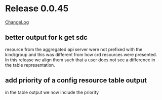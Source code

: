 # Release 0.0.45

[ChangeLog](https://github.com/sdcio/config-server/releases)

## better output for k get sdc

resource from the aggregated api server were not prefixed with the kind/group and this was different from how crd resources were presented. In this release we align them such that a user does not see a difference in the table representation.

## add priority of a config resource table output

in the table output we now include the priority

